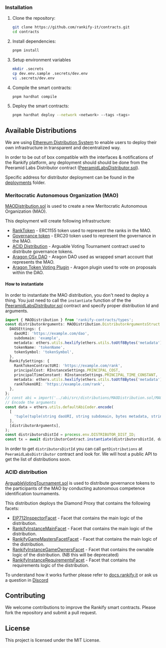 ### Installation

1. Clone the repository:

   ```sh
   git clone https://github.com/rankify-it/contracts.git
   cd contracts
   ```

2. Install dependencies:

   ```sh
   pnpm install
   ```

3. Setup environment variables

   ```sh
   mkdir .secrets
   cp dev.env.sample .secrets/dev.env
   vi .secrets/dev.env
   ```

4. Compile the smart contracts:

   ```sh
   pnpm hardhat compile
   ```

5. Deploy the smart contracts:
   ```sh
   pnpm hardhat deploy --network <network> --tags <tags>
   ```

## Available Distributions

We are using [Ethereum Distribution System](https://github.com/peeramid-labs/eds) to enable users to deploy their own infrastructure in transparent and decentralized way.

In order to be out of box compatible with the interfaces & notifications of the Rankify platform, any deployment should should be done from the Peeramid Labs Distributor contract ([PeeramidLabsDistributor.sol](./src/distributors/PeeramidLabsDistributor.sol)).

Specific address for distributor deployment can be found in the [deployments](./deployments) folder.

### Meritocratic Autonomous Organization (MAO)

[MAODistribution.sol](./src/distributions/MAODistribution.sol) is used to create a new Meritocratic Autonomous Organization (MAO).

This deployment will create following infrastructure:

- [RankToken](./src/tokens/RankToken.sol) - ERC1155 token used to represent the ranks in the MAO.
- [Governance token](./src/tokens/DistributableGovernanceERC20.sol) - ERC20 token used to represent the governance in the MAO.
- [ACID Distribution](./src/distributions/ArguableVotingTournament.sol) - Arguable Voting Tournament contract used to distribute governance tokens.
- [Aragon OSx DAO](https://aragon.org/) - Aragon DAO used as wrapped smart account that represents the MAO.
- [Aragon Token Voting Plugin](https://github.com/aragon/token-voting-plugin) - Aragon plugin used to vote on proposals within the DAO.

#### How to instantiate

In order to instantiate the MAO distribution, you don't need to deploy a thing. You just need to call the `instantiate` function of the the [PeeramidLabsDistributor.sol](./src/distributors/PeeramidLabsDistributor.sol) contract and specify proper distribution Id and arguments.

```ts
import { MAODistribution } from 'rankify-contracts/types';
const distributorArguments: MAODistribution.DistributorArgumentsStruct = {
  DAOSEttings: {
    daoURI: 'https://example.com/dao',
    subdomain: 'example',
    metadata: ethers.utils.hexlify(ethers.utils.toUtf8Bytes('metadata')),
    tokenName: 'tokenName',
    tokenSymbol: 'tokenSymbol',
  },
  RankifySettings: {
    RankTokenContractURI: 'https://example.com/rank',
    principalCost: RInstanceSettings.PRINCIPAL_COST,
    principalTimeConstant: RInstanceSettings.PRINCIPAL_TIME_CONSTANT,
    metadata: ethers.utils.hexlify(ethers.utils.toUtf8Bytes('metadata')),
    rankTokenURI: 'https://example.com/rank',
  },
};
// const abi = import('../abi/src/distributions/MAODistribution.sol/MAODistribution.json');
// Encode the arguments
const data = ethers.utils.defaultAbiCoder.encode(
  [
    'tuple(tuple(string daoURI, string subdomain, bytes metadata, string tokenName, string tokenSymbol) DAOSEttings, tuple(uint256 principalCost, uint256 principalTimeConstant, string metadata, string rankTokenURI, string RankTokenContractURI) RankifySettings)',
  ],
  [distributorArguments],
);
const distributorsDistId = process.env.DISTRIBUTOR_DIST_ID;
const tx = await distributorContract.instantiate(distributorsDistId, data);
```

In order to get `distributorsDistId` you can call `getDistributions` at `PeeramidLabsDistributor` contract and look for. We will host a public API to get the list of distributions soon.

### ACID distribution

[ArguableVotingTournament.sol](./src/distributions/ArguableVotingTournament.sol) is used to distribute governance tokens to the participants of the MAO by conducting autonomous competence identification tournaments.

This distribution deploys the Diamond Proxy that contains the following facets:

- [EIP712InspectorFacet](./src/facets/EIP712InspectorFacet.sol) - Facet that contains the main logic of the distribution.
- [RankifyInstanceMainFacet](./src/facets//RankifyInstanceMainFacet.sol) - Facet that contains the main logic of the distribution.
- [RankifyGameMastersFacetFacet](./src/facets/RankifyInstanceGameMastersFacet.sol) - Facet that contains the main logic of the distribution.
- [RankifyInstanceGameOwnersFacet](./src/facets/RankifyInstanceGameOwnersFacet.sol) - Facet that contains the ownable logic of the distribution. (NB this will be deprecated)
- [RankifyInstanceRequirementsFacet](./src/facets/RankifyInstanceRequirementsFacet.sol) - Facet that contains the requirements logic of the distribution.

To understand how it works further please refer to [docs.rankify.it](https://docs.rankify.it/governance) or ask us a question in [Discord](https://discord.gg/EddGgGUuWC)

## Contributing

We welcome contributions to improve the Rankify smart contracts. Please fork the repository and submit a pull request.

## License

This project is licensed under the MIT License.
